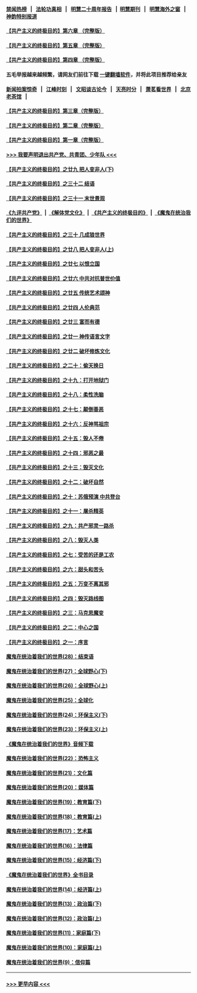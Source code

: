 #### [禁闻热榜](热点新闻.md?=0)  &nbsp;&nbsp;|&nbsp;&nbsp; [法轮功真相](https://github.com/gfw-breaker/truth/blob/master/README.md?=0) &nbsp;&nbsp;|&nbsp;&nbsp; [明慧二十周年报告](https://github.com/gfw-breaker/mh-reports/blob/master/README.md?=0) &nbsp;&nbsp;|&nbsp;&nbsp;[明慧期刊](https://github.com/gfw-breaker/mh-qikan) &nbsp;&nbsp;|&nbsp;&nbsp; [明慧海外之窗](https://github.com/gfw-breaker/mh-news/blob/master/README.md?=0) &nbsp;&nbsp;|&nbsp;&nbsp; [神韵特别报道](https://github.com/gfw-breaker/mh-news/blob/master/shenyun.md?=0)
#### [【共产主义的终极目的】第六章 （完整版）](../pages/nsc422/n11428913.md?t=03081103) 
#### [【共产主义的终极目的】第五章 （完整版）](../pages/nsc422/n11428912.md?t=03081103) 
#### [【共产主义的终极目的】第四章 （完整版）](../pages/nsc422/n11428907.md?t=03081103) 
#### 五毛举报越来越频繁，请网友们前往下载 [一键翻墙软件](https://github.com/gfw-breaker/ssr-accounts)，并将此项目推荐给亲友
#### [新闻拍案惊奇](https://github.com/gfw-breaker/banned-news/blob/master/pages/link4.md) &nbsp;&nbsp;|&nbsp;&nbsp; [江峰时刻](https://github.com/gfw-breaker/banned-news/blob/master/pages/link4.md) &nbsp;&nbsp;|&nbsp;&nbsp; [文昭谈古论今](https://github.com/gfw-breaker/banned-news/blob/master/pages/link4.md) &nbsp;&nbsp;|&nbsp;&nbsp; [天亮时分](https://github.com/gfw-breaker/banned-news/blob/master/pages/link4.md) &nbsp;&nbsp;|&nbsp;&nbsp; [萧茗看世界](https://github.com/gfw-breaker/banned-news/blob/master/pages/link4.md) &nbsp;&nbsp;|&nbsp;&nbsp; [北京老茶馆](https://github.com/gfw-breaker/banned-news/blob/master/pages/link4.md) &nbsp;&nbsp;|&nbsp;&nbsp; 
#### [【共产主义的终极目的】第三章（完整版）](../pages/nsc422/n11428848.md?t=03081103) 
#### [【共产主义的终极目的】第二章（完整版）](../pages/nsc422/n11428831.md?t=03081103) 
#### [【共产主义的终极目的】第一章（完整版）](../pages/nsc422/n11417651.md?t=03081103) 
#### [>>> 我要声明退出共产党、共青团、少年队 <<<](https://github.com/begood0513/goodnews/blob/master/quit/letter.md) 
#### [【共产主义的终极目的】之廿九 把人变非人(下)](../pages/nsc422/n11344140.md?t=03081103) 
#### [【共产主义的终极目的】之三十二 结语](../pages/nsc422/n11360535.md?t=03081103) 
#### [【共产主义的终极目的】之三十一 末世景观](../pages/nsc422/n11351129.md?t=03081103) 
#### [《九评共产党》](https://github.com/begood0513/9ping.md/blob/master/README.md) &nbsp;|&nbsp; [《解体党文化》](../../../../jtdwh.md/blob/master/README.md)  &nbsp;|&nbsp; [《共产主义的终极目的》](../../../../gczydzjmd.md/blob/master/README.md) &nbsp;|&nbsp; [《魔鬼在统治我们的世界》](../../../../mgztzwmdsj.md/blob/master/README.md) 
#### [【共产主义的终极目的】之三十 几成狼世界](../pages/nsc422/n11348280.md?t=03081103) 
#### [【共产主义的终极目的】之廿八 把人变非人(上)](../pages/nsc422/n11340492.md?t=03081103) 
#### [【共产主义的终极目的】之廿七 以恨立国](../pages/nsc422/n11336944.md?t=03081103) 
#### [【共产主义的终极目的】之廿六 中共对抗普世价值](../pages/nsc422/n11324785.md?t=03081103) 
#### [【共产主义的终极目的】之廿五 传统艺术颂神](../pages/nsc422/n11296396.md?t=03081103) 
#### [【共产主义的终极目的】之廿四 人伦典范](../pages/nsc422/n11296397.md?t=03081103) 
#### [【共产主义的终极目的】之廿三 富而有德](../pages/nsc422/n11283598.md?t=03081103) 
#### [【共产主义的终极目的】之廿一 神传语言文字](../pages/nsc422/n11263265.md?t=03081103) 
#### [【共产主义的终极目的】之廿二 破坏修炼文化](../pages/nsc422/n11245728.md?t=03081103) 
#### [【共产主义的终极目的】之二十：偷天换日](../pages/nsc422/n11238846.md?t=03081103) 
#### [【共产主义的终极目的】之十九：打开地狱门](../pages/nsc422/n11206376.md?t=03081103) 
#### [【共产主义的终极目的】之十八：柔性洗脑](../pages/nsc422/n11199994.md?t=03081103) 
#### [【共产主义的终极目的】之十七：颠倒善恶](../pages/nsc422/n11179782.md?t=03081103) 
#### [【共产主义的终极目的】之十六：反神骂祖宗](../pages/nsc422/n11166798.md?t=03081103) 
#### [【共产主义的终极目的】之十五：毁人不倦](../pages/nsc422/n11166792.md?t=03081103) 
#### [【共产主义的终极目的】之十四：邪恶之最](../pages/nsc422/n11150249.md?t=03081103) 
#### [【共产主义的终极目的】之十三：毁灭文化](../pages/nsc422/n11135227.md?t=03081103) 
#### [【共产主义的终极目的】之十二：破坏自然](../pages/nsc422/n11135214.md?t=03081103) 
#### [【共产主义的终极目的】之十：苏俄预演 中共登台](../pages/nsc422/n11118424.md?t=03081103) 
#### [【共产主义的终极目的】之十一：屠杀精英](../pages/nsc422/n11118442.md?t=03081103) 
#### [【共产主义的终极目的】之九：共产邪灵一路杀](../pages/nsc422/n11114139.md?t=03081103) 
#### [【共产主义的终极目的】之八：毁灭人类](../pages/nsc422/n11108503.md?t=03081103) 
#### [【共产主义的终极目的】之七：受苦的还是工农](../pages/nsc422/n11101809.md?t=03081103) 
#### [【共产主义的终极目的】之六：甜头和苦头](../pages/nsc422/n11096971.md?t=03081103) 
#### [【共产主义的终极目的】之五：万变不离其邪](../pages/nsc422/n11091285.md?t=03081103) 
#### [【共产主义的终极目的】之四：毁灭路线图](../pages/nsc422/n11086284.md?t=03081103) 
#### [【共产主义的终极目的】之三：马克思魔变](../pages/nsc422/n11061941.md?t=03081103) 
#### [【共产主义的终极目的】之二：中心之国](../pages/nsc422/n11047728.md?t=03081103) 
#### [【共产主义的终极目的】之一：序言](../pages/nsc422/n11086077.md?t=03081103) 
#### [魔鬼在统治着我们的世界(28)：结束语](../pages/nsc422/n10936246.md?t=03081103) 
#### [魔鬼在统治着我们的世界(27)：全球野心(下)](../pages/nsc422/n10928319.md?t=03081103) 
#### [魔鬼在统治着我们的世界(26)：全球野心(上)](../pages/nsc422/n10900318.md?t=03081103) 
#### [魔鬼在统治着我们的世界(25)：全球化](../pages/nsc422/n10788205.md?t=03081103) 
#### [魔鬼在统治着我们的世界(24)：环保主义(下)](../pages/nsc422/n10695307.md?t=03081103) 
#### [魔鬼在统治着我们的世界(23)：环保主义(上)](../pages/nsc422/n10688613.md?t=03081103) 
#### [《魔鬼在统治着我们的世界》音频下载](../pages/nsc422/n10635553.md?t=03081103) 
#### [魔鬼在统治着我们的世界(22)：恐怖主义](../pages/nsc422/n10614727.md?t=03081103) 
#### [魔鬼在统治着我们的世界(21)：文化篇](../pages/nsc422/n10597706.md?t=03081103) 
#### [魔鬼在统治着我们的世界(20)：媒体篇](../pages/nsc422/n10586579.md?t=03081103) 
#### [魔鬼在统治着我们的世界(19)：教育篇(下)](../pages/nsc422/n10564808.md?t=03081103) 
#### [魔鬼在统治着我们的世界(18)：教育篇(上)](../pages/nsc422/n10526970.md?t=03081103) 
#### [魔鬼在统治着我们的世界(17)：艺术篇](../pages/nsc422/n10499093.md?t=03081103) 
#### [魔鬼在统治着我们的世界(16)：法律篇](../pages/nsc422/n10485969.md?t=03081103) 
#### [魔鬼在统治着我们的世界(15)：经济篇(下)](../pages/nsc422/n10469975.md?t=03081103) 
#### [《魔鬼在统治着我们的世界》全书目录](../pages/nsc422/n10464261.md?t=03081103) 
#### [魔鬼在统治着我们的世界(14)：经济篇(上)](../pages/nsc422/n10457370.md?t=03081103) 
#### [魔鬼在统治着我们的世界(13)：政治篇(下)](../pages/nsc422/n10448270.md?t=03081103) 
#### [魔鬼在统治着我们的世界(12)：政治篇(上)](../pages/nsc422/n10444576.md?t=03081103) 
#### [魔鬼在统治着我们的世界(11)：家庭篇(下)](../pages/nsc422/n10440961.md?t=03081103) 
#### [魔鬼在统治着我们的世界(10)：家庭篇(上)](../pages/nsc422/n10435448.md?t=03081103) 
#### [魔鬼在统治着我们的世界(9)：信仰篇](../pages/nsc422/n10432159.md?t=03081103) 

----
#### [ >>> 更早内容 <<< ](../indexes/nsc422-earlier.md)
